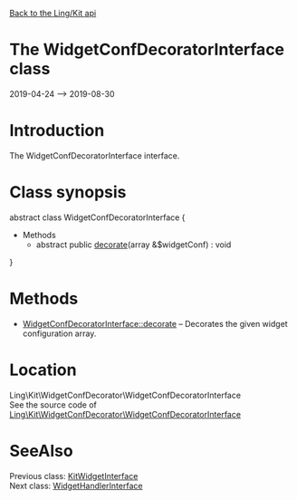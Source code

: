 [Back to the Ling/Kit api](https://github.com/lingtalfi/Kit/blob/master/doc/api/Ling/Kit.md)



The WidgetConfDecoratorInterface class
================
2019-04-24 --> 2019-08-30






Introduction
============

The WidgetConfDecoratorInterface interface.



Class synopsis
==============


abstract class <span class="pl-k">WidgetConfDecoratorInterface</span>  {

- Methods
    - abstract public [decorate](https://github.com/lingtalfi/Kit/blob/master/doc/api/Ling/Kit/WidgetConfDecorator/WidgetConfDecoratorInterface/decorate.md)(array &$widgetConf) : void

}






Methods
==============

- [WidgetConfDecoratorInterface::decorate](https://github.com/lingtalfi/Kit/blob/master/doc/api/Ling/Kit/WidgetConfDecorator/WidgetConfDecoratorInterface/decorate.md) &ndash; Decorates the given widget configuration array.





Location
=============
Ling\Kit\WidgetConfDecorator\WidgetConfDecoratorInterface<br>
See the source code of [Ling\Kit\WidgetConfDecorator\WidgetConfDecoratorInterface](https://github.com/lingtalfi/Kit/blob/master/WidgetConfDecorator/WidgetConfDecoratorInterface.php)



SeeAlso
==============
Previous class: [KitWidgetInterface](https://github.com/lingtalfi/Kit/blob/master/doc/api/Ling/Kit/Widget/KitWidgetInterface.md)<br>Next class: [WidgetHandlerInterface](https://github.com/lingtalfi/Kit/blob/master/doc/api/Ling/Kit/WidgetHandler/WidgetHandlerInterface.md)<br>
